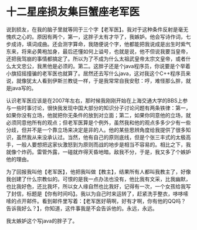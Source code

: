 # 十二星座损友集巨蟹座老军医

说到损友，在我的脑子里就等同于三个字【老军医】。我对于这种条件反射是毫无愧疚之心的。原因有两个，第一，这胖子太有才华了，我嫉妒。他会写诗作词，七步成诗，填词成曲。还会测字算命，我随便说个字，他都能把我说成是出生时紫气东来，将来必黄袍加身，最后还懂如何上谥号，也就是说，他不但说我要当皇帝，还把我驾崩的事情都搞定了。所以为了不成为什么太祖武皇帝太宗文皇帝，或者什么太文忠公，我黑他是必须的。第二。这胖子还是个java程序员，你说要是个举着小旗招摇撞骗的老军医也就算了。居然还去写什么java，这对我这个C++程序员来说，就像犹太人看到伊斯兰教徒一样，于是我常常自我安慰：哼，难怪那么胖，就是java写的。

认识老军医应该是在2007年左右，那时候我刚刚开始在上海交通大学的BBS上参与一些时事讨论，很快我发现中国大部分的知识分子讨论问题有两条铁律：第一，如果你没有立场，他就把你无条件的放到对立面；第二，如果你同意他的立场，就必须同意他所有的观点；但老军医算是个例外，虽然我和他的观点多多少少有一些分歧，但并不是一个靠立场来决定是非的人。他的某些思辨角度给我提供了很多知识，虽然我从来没承认过。当然，他有自己的原则底线，但是个张三丰式的太极高手，一般人要想把这家伙激怒到为原则而战的地步是相当不容易的。相比之下，我就像个炸药。雷管外露，一碰就炸得天昏地暗。敌我不分，于是，我又多了个嫉妒他的理由。

为了回报我叫他【老军医】，他把我叫做【教主】，结果所有人都叫我教主了，好像我创建了什么宗教似的。可恨的是我一点办法也没有，他比我有文采，比我幽默，也比我好色，还比我坏，所以女人缘自然也比我好，记得有一次，一个女孩给我写了封信，标题是【你有时间吗】。我以为自己时来运转了，赶紧洗手整衣，哆哆嗦嗦的点开邮件。看到邮件里写着：【老军医好萌啊，好有才啊，你有他的QQ吗？告诉我好么？】，你知道，这件事我是不会告诉他的。永远，永远。

我太嫉妒这个写java的胖子了。